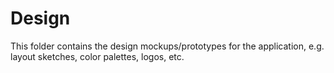 # Design

This folder contains the design mockups/prototypes for the application, e.g. layout sketches, color palettes, logos, etc.
